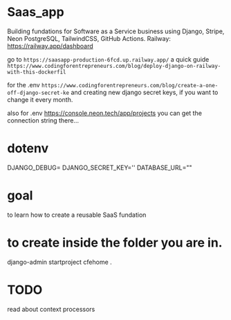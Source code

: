 # Saas_app
Building fundations for Software as a Service business using Django, Stripe, Neon PostgreSQL, TailwindCSS, GitHub Actions.
Railway: https://railway.app/dashboard

go to `https://saasapp-production-6fcd.up.railway.app/`
a quick guide
`https://www.codingforentrepreneurs.com/blog/deploy-django-on-railway-with-this-dockerfil`

for the .env
`https://www.codingforentrepreneurs.com/blog/create-a-one-off-django-secret-ke`
and creating new django secret keys, if you want to change it every month.

also for .env
https://console.neon.tech/app/projects
you can get the connection string there...

# dotenv
DJANGO_DEBUG=
DJANGO_SECRET_KEY=''
DATABASE_URL=""

# goal
to learn how to create a reusable SaaS fundation

# to create inside the folder you are in.
django-admin startproject cfehome .

# TODO
 read about context processors